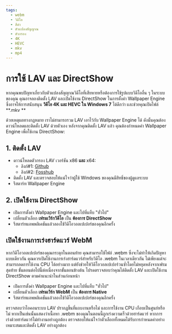 ```yaml
---
tags:
  - webm
  - วิดีโอ
  - สีดำ
  - ตัวแปลงสัญญาณ
  - ตัวกรอง
  - 4K
  - HEVC
  - mkv
  - mp4
---
```


# การใช้ LAV และ DirectShow
หากคุณพบปัญหาเกี่ยวกับตัวแปลงสัญญาณวิดีโอที่เสียหายหรือต้องการใช้รูปแบบวิดีโออื่น ๆ ในระบบของคุณ คุณอาจลองติดตั้ง LAV และเปิดใช้งาน DirectShow ในการตั้งค่า Wallpaper Engine ซึ่งอาจให้การสนับสนุน **วิดีโอ 4K และ HEVC ใน Windows 7** ได้ดีกว่า และช่วยคุณเปิดไฟล์ **.mkv **

ด้วยเหตุผลทางกฎหมาย เราไม่สามารถรวม LAV เอาไว้กับ Wallpaper Engine ได้ ดังนั้นคุณต้องดาวน์โหลดและติดตั้ง LAV ด้วยตัวเอง หลังจากคุณติดตั้ง LAV แล้ว คุณต้องกำหนดค่า Wallpaper Engine เพื่อใช้งาน DirectShow:

## 1. ติดตั้ง LAV
* ดาวน์โหลดตัวกรอง LAV เวอร์ชัน x86 **และ** x64:
  * ลิงก์#1: [Github](https://github.com/Nevcairiel/LAVFilters/releases)
  * ลิงก์#2: [Fosshub](https://www.fosshub.com/LAV-Filters.html)
* ติดตั้ง LAV และตรวจสอบให้แน่ใจว่าผู้ใช้ Windows ของคุณมีสิทธิ์ของผู้ดูแลระบบ
* รีสตาร์ท Wallpaper Engine

## 2. เปิดใช้งาน DirectShow
* เปิดการตั้งค่า Wallpaper Engine และไปที่แท็บ "ทั่วไป"
* เปลี่ยนตัวเลือก **เฟรมเวิร์กวิดีโอ** เป็น **ต้องการ DirectShow**
* รีสตาร์ทแอพพลิเคชันแล้วลองใช้วิดีโอวอลเปเปอร์ของคุณอีกครั้ง

## เปิดใช้งานการเร่งฮาร์ดแวร์ WebM
หากวิดีโอวอลเปเปอร์ของคุณกระตุกในตอนท้าย คุณสามารถใช้ไฟล์ .webm ซึ่งจะไม่ทำให้เกิดปัญหาแบบเดียวกัน คุณควรเปิดใช้งานการเร่งฮาร์ดแวร์สำหรับวิดีโอ .webm ในเวลาเดียวกัน ไม่เพียงแต่จะสามารถลดการใช้งาน CPU ได้อย่างมาก แต่ยังช่วยให้วิดีโอวอลเปเปอร์วนซ้ำโดยไม่หยุดหลังจากเฟรมสุดท้าย ขั้นตอนต่อไปนี้ต่อเนื่องจากขั้นตอนข้างต้น โปรดตรวจสอบว่าคุณได้ติดตั้ง LAV และเปิดใช้งาน DirectShow ตามคำแนะนำในส่วนก่อนหน้า
* เปิดการตั้งค่า Wallpaper Engine และไปที่แท็บ "ทั่วไป"
* เปลี่ยนตัวเลือก **เฟรมเวิร์ก WebM** เป็น **ต้องการ Native**
* รีสตาร์ทแอพพลิเคชันแล้วลองใช้วิดีโอวอลเปเปอร์ของคุณอีกครั้ง

ตรวจสอบว่าไอคอนระบบ LAV ปรากฏขึ้นที่แถบงานหรือไม่ และการใช้งาน CPU เกือบเป็นศูนย์หรือไม่ หากเป็นเช่นนั้นแสดงว่าเนื้อหา .webm ของคุณในตอนนี้ถูกเร่งความเร็วด้วยฮาร์ดแวร์ หากการเร่งด้วยฮาร์ดแวร์ไม่ทำงานอย่างถูกต้อง ตรวจสอบให้แน่ใจว่าตัวเลือกทั้งหมดได้รับการกำหนดค่าอย่างเหมาะสมและติดตั้ง LAV อย่างถูกต้อง
